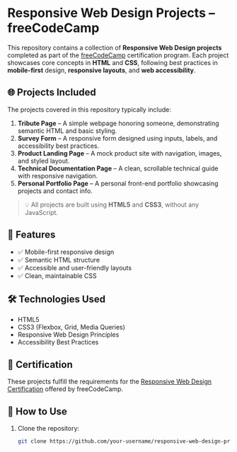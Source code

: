 # Responsive Web Design Projects – freeCodeCamp

This repository contains a collection of **Responsive Web Design projects** completed as part of the [freeCodeCamp](https://www.freecodecamp.org/) certification program. Each project showcases core concepts in **HTML** and **CSS**, following best practices in **mobile-first** design, **responsive layouts**, and **web accessibility**.

## 🌐 Projects Included

The projects covered in this repository typically include:

1. **Tribute Page** – A simple webpage honoring someone, demonstrating semantic HTML and basic styling.
2. **Survey Form** – A responsive form designed using inputs, labels, and accessibility best practices.
3. **Product Landing Page** – A mock product site with navigation, images, and styled layout.
4. **Technical Documentation Page** – A clean, scrollable technical guide with responsive navigation.
5. **Personal Portfolio Page** – A personal front-end portfolio showcasing projects and contact info.

> 💡 All projects are built using **HTML5** and **CSS3**, without any JavaScript.

## 📱 Features

- ✅ Mobile-first responsive design
- ✅ Semantic HTML structure
- ✅ Accessible and user-friendly layouts
- ✅ Clean, maintainable CSS

## 🛠️ Technologies Used

- HTML5
- CSS3 (Flexbox, Grid, Media Queries)
- Responsive Web Design Principles
- Accessibility Best Practices

## 📜 Certification

These projects fulfill the requirements for the [Responsive Web Design Certification](https://www.freecodecamp.org/learn/responsive-web-design/) offered by freeCodeCamp.

## 🚀 How to Use

1. Clone the repository:
   ```bash
   git clone https://github.com/your-username/responsive-web-design-projects.git
